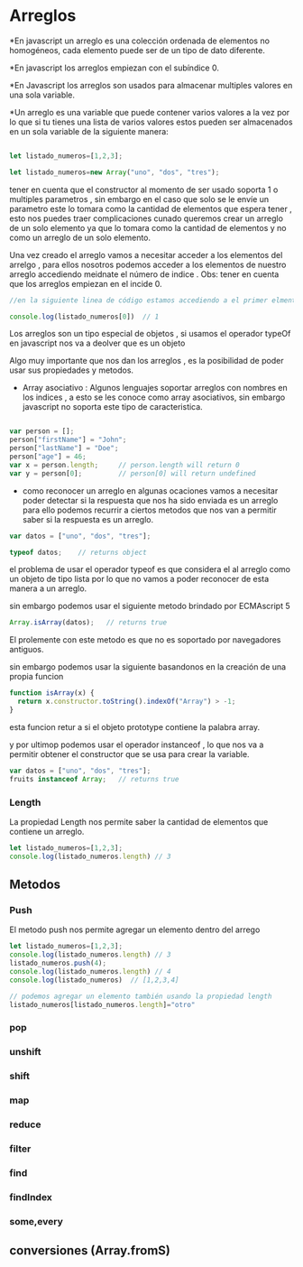 # Arreglos
*En javascript un arreglo es una colección ordenada de elementos no homogéneos, cada elemento puede ser de un tipo de dato diferente. 

*En javascript los arreglos empiezan con el subíndice 0.

*En Javascript los arreglos son usados para almacenar multiples valores en una sola variable.

*Un arreglo es una variable que puede contener varios valores a la vez por lo que si tu tienes una lista de varios valores estos pueden ser almacenados en un sola variable de la siguiente manera:

`````javascript

let listado_numeros=[1,2,3];

let listado_numeros=new Array("uno", "dos", "tres");

`````
tener en cuenta que el constructor al momento de ser usado soporta 1 o multiples parametros , sin embargo en el caso que solo se le envíe un parametro este lo tomara como la cantidad de elementos que espera tener , esto nos puedes traer complicaciones cunado queremos crear un arreglo de un solo elemento ya que lo tomara como la cantidad de elementos y no como un arreglo de un solo elemento.

Una vez creado el arreglo vamos a necesitar acceder a los elementos del arrelgo , para ellos nosotros podemos acceder a los elementos de nuestro arreglo accediendo meidnate el número de indice .
Obs: tener en cuenta que los arreglos empiezan en el incide 0.

``````javascript
//en la siguiente linea de código estamos accediendo a el primer elmento de listado_numeros

console.log(listado_numeros[0])  // 1

``````

Los arreglos son un tipo especial de objetos , si usamos el operador typeOf en javascript nos va a deolver que es un objeto 

Algo muy importante que nos dan los arreglos , es la posibilidad de poder usar sus propiedades y metodos.

* Array asociativo :
Algunos lenguajes soportar arreglos con nombres en los indices , a esto se les conoce como array asociativos, sin embargo javascript no soporta este tipo de caracteristica.

``````javascript

var person = [];
person["firstName"] = "John";
person["lastName"] = "Doe";
person["age"] = 46;
var x = person.length;     // person.length will return 0
var y = person[0];         // person[0] will return undefined
``````


* como reconocer un arreglo 
en algunas ocaciones vamos a necesitar poder detectar si la respuesta que nos ha sido enviada es un arreglo para ello podemos recurrir a ciertos metodos que nos van a permitir saber si la respuesta es un arreglo.

``````javascript
var datos = ["uno", "dos", "tres"];

typeof datos;    // returns object

``````
el problema de usar el operador typeof es que considera el al arreglo como un objeto de tipo lista por lo que no vamos a poder reconocer de esta manera a un arreglo.

sin embargo podemos usar el siguiente metodo brindado por ECMAscript 5


``````javascript
Array.isArray(datos);   // returns true
``````
El prolemente con este metodo es que no es soportado por navegadores antiguos.

sin embargo podemos usar la siguiente basandonos en la creación de una propia funcion 

``````javascript
function isArray(x) {
  return x.constructor.toString().indexOf("Array") > -1;
}
``````

esta funcion retur a si el objeto prototype contiene la palabra array.

y por ultimop podemos usar el operador instanceof , lo que nos va a permitir obtener el constructor que se usa para crear la variable.

``````javascript
var datos = ["uno", "dos", "tres"];
fruits instanceof Array;   // returns true

``````


### Length 
La propiedad Length nos permite saber la cantidad de elementos que contiene un arreglo.


```javascript
let listado_numeros=[1,2,3];
console.log(listado_numeros.length) // 3
```

## Metodos

### Push

El metodo push nos permite agregar un elemento dentro del arrego 

```javascript
let listado_numeros=[1,2,3];
console.log(listado_numeros.length) // 3
listado_numeros.push(4);
console.log(listado_numeros.length) // 4
console.log(listado_numeros)  // [1,2,3,4]

// podemos agregar un elemento también usando la propiedad length
listado_numeros[listado_numeros.length]="otro"
```

### pop


### unshift
### shift
### map
### reduce
### filter
### find
### findIndex
### some,every

## conversiones (Array.fromS)
